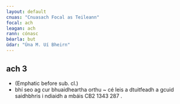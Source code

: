 ```yaml
---
layout: default
cnuas: "Cnuasach Focal as Teileann"
focal: ach
leagan: ach
rann: cónasc
béarla: but
údar: "Úna M. Uí Bheirn"
---
```


## ach 3


*  (Emphatic before sub. cl.)
* bhí seo ag cur bhuaidheartha orthu ~ cé leis a dtuitfeadh a gcuid saidhbhris i ndiaidh a mbáis CB2 1343 287 .
